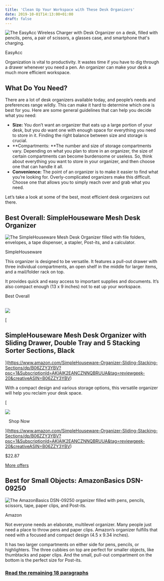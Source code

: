 ```yaml
---
title: 'Clean Up Your Workspace with These Desk Organizers'
date: 2019-10-01T14:13:00+01:00
draft: false
---
```


![The EasyAcc Wireless Charger with Desk Organizer on a desk, filled with pencils, pens, a pair of scissors, a glasses case, and smartphone that's charging. ](https://www.reviewgeek.com/p/uploads/2019/09/a8d3a607.jpg)

EasyAcc

Organization is vital to productivity. It wastes time if you have to dig through a drawer whenever you need a pen. An organizer can make your desk a much more efficient workspace.

**What Do You Need?**
---------------------

There are a lot of desk organizers available today, and people’s needs and preferences range wildly. This can make it hard to determine which one is best for you. Here are some general guidelines that can help you decide what you need:

*   **Size:** You don’t want an organizer that eats up a large portion of your desk, but you _do_ want one with enough space for everything you need to store in it. Finding the right balance between size and storage is crucial.
*   **Compartments: **The number and size of storage compartments vary. Depending on what you plan to store in an organizer, the size of certain compartments can become burdensome or useless. So, think about everything you want to store in your organizer, and then choose one that can handle it all.
*   **Convenience:** The point of an organizer is to make it easier to find what you’re looking for. Overly-complicated organizers make this difficult. Choose one that allows you to simply reach over and grab what you need.

Let’s take a look at some of the best, most efficient desk organizers out there.

**Best Overall: SimpleHouseware Mesh Desk Organizer**
-----------------------------------------------------

![The SimpleHouseware Mesh Desk Organizer filled with file folders, envelopes, a tape dispenser, a stapler, Post-its, and a calculator.](https://www.reviewgeek.com/p/uploads/2019/09/a40fc529.jpg)

SimpleHouseware

This organizer is designed to be versatile. It features a pull-out drawer with three individual compartments, an open shelf in the middle for larger items, and a mail/folder rack on top.

It provides quick and easy access to important supplies and documents. It’s also compact enough (13 x 9 inches) not to eat up your workspace.

Best Overall

[  
![](https://images-na.ssl-images-amazon.com/images/I/51JxT4Y3bDL._SL160_.jpg)  
](https://www.amazon.com/SimpleHouseware-Organizer-Sliding-Stacking-Sections/dp/B06ZZY3YBV?psc=1&SubscriptionId=AKIAIK2EANCZNNQBRUUA&tag=reviewgeek-20&creativeASIN=B06ZZY3YBV)

[

SimpleHouseware Mesh Desk Organizer with Sliding Drawer, Double Tray and 5 Stacking Sorter Sections, Black
----------------------------------------------------------------------------------------------------------

](https://www.amazon.com/SimpleHouseware-Organizer-Sliding-Stacking-Sections/dp/B06ZZY3YBV?psc=1&SubscriptionId=AKIAIK2EANCZNNQBRUUA&tag=reviewgeek-20&creativeASIN=B06ZZY3YBV)

With a compact design and various storage options, this versatile organizer will help you reclaim your desk space.

  
[  
  
![](/wp-content/themes/lsm/img/amazonicon.png)  
  
   Shop Now     
  
](https://www.amazon.com/SimpleHouseware-Organizer-Sliding-Stacking-Sections/dp/B06ZZY3YBV?psc=1&SubscriptionId=AKIAIK2EANCZNNQBRUUA&tag=reviewgeek-20&creativeASIN=B06ZZY3YBV)  

$22.87  
  
[More offers](https://www.amazon.com/SimpleHouseware-Organizer-Sliding-Stacking-Sections/dp/B06ZZY3YBV?psc=1&SubscriptionId=AKIAIK2EANCZNNQBRUUA&tag=reviewgeek-20&creativeASIN=B06ZZY3YBV)

**Best for Small Objects: AmazonBasics DSN-09250**
--------------------------------------------------

![The AmazonBasics DSN-09250 organizer filled with pens, pencils, scissors, tape, paper clips, and Post-its.](https://www.reviewgeek.com/p/uploads/2019/09/f3a03888.jpg)

Amazon

Not everyone needs an elaborate, multilevel organizer. Many people just need a place to throw pens and paper clips. Amazon’s organizer fulfills that need with a focused and compact design (4.5 x 9.34 inches).

It has two larger compartments on either side for pens, pencils, or highlighters. The three cubbies on top are perfect for smaller objects, like thumbtacks and paper clips. And the small, pull-out compartment on the bottom is the perfect size for Post-its.

### [Read the remaining 18 paragraphs](https://www.reviewgeek.com/23741/clean-up-your-workspace-with-these-desk-organizers/)